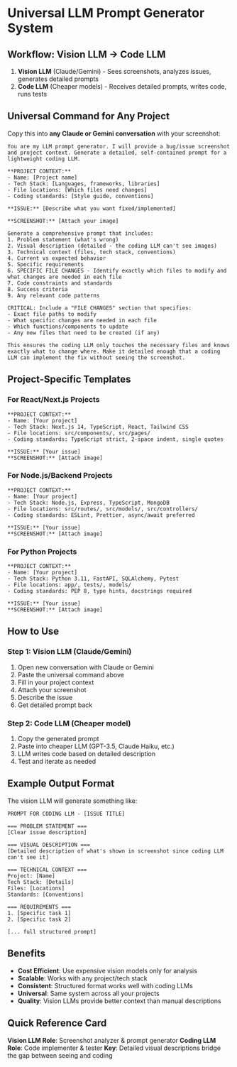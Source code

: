 # Universal LLM Prompt Generator System

## Workflow: Vision LLM → Code LLM
1. **Vision LLM** (Claude/Gemini) - Sees screenshots, analyzes issues, generates detailed prompts
2. **Code LLM** (Cheaper models) - Receives detailed prompts, writes code, runs tests

## Universal Command for Any Project

Copy this into **any Claude or Gemini conversation** with your screenshot:

```
You are my LLM prompt generator. I will provide a bug/issue screenshot and project context. Generate a detailed, self-contained prompt for a lightweight coding LLM.

**PROJECT CONTEXT:**
- Name: [Project name]
- Tech Stack: [Languages, frameworks, libraries]
- File locations: [Which files need changes]
- Coding standards: [Style guide, conventions]

**ISSUE:** [Describe what you want fixed/implemented]

**SCREENSHOT:** [Attach your image]

Generate a comprehensive prompt that includes:
1. Problem statement (what's wrong)
2. Visual description (detailed - the coding LLM can't see images)
3. Technical context (files, tech stack, conventions)
4. Current vs expected behavior
5. Specific requirements
6. SPECIFIC FILE CHANGES - Identify exactly which files to modify and what changes are needed in each file
7. Code constraints and standards
8. Success criteria
9. Any relevant code patterns

CRITICAL: Include a "FILE CHANGES" section that specifies:
- Exact file paths to modify
- What specific changes are needed in each file
- Which functions/components to update
- Any new files that need to be created (if any)

This ensures the coding LLM only touches the necessary files and knows exactly what to change where. Make it detailed enough that a coding LLM can implement the fix without seeing the screenshot.
```

## Project-Specific Templates

### For React/Next.js Projects
```
**PROJECT CONTEXT:**
- Name: [Your project]
- Tech Stack: Next.js 14, TypeScript, React, Tailwind CSS
- File locations: src/components/, src/pages/
- Coding standards: TypeScript strict, 2-space indent, single quotes

**ISSUE:** [Your issue]
**SCREENSHOT:** [Attach image]
```

### For Node.js/Backend Projects  
```
**PROJECT CONTEXT:**
- Name: [Your project]
- Tech Stack: Node.js, Express, TypeScript, MongoDB
- File locations: src/routes/, src/models/, src/controllers/
- Coding standards: ESLint, Prettier, async/await preferred

**ISSUE:** [Your issue]
**SCREENSHOT:** [Attach image]
```

### For Python Projects
```
**PROJECT CONTEXT:**
- Name: [Your project]  
- Tech Stack: Python 3.11, FastAPI, SQLAlchemy, Pytest
- File locations: app/, tests/, models/
- Coding standards: PEP 8, type hints, docstrings required

**ISSUE:** [Your issue]
**SCREENSHOT:** [Attach image]
```

## How to Use

### Step 1: Vision LLM (Claude/Gemini)
1. Open new conversation with Claude or Gemini
2. Paste the universal command above
3. Fill in your project context
4. Attach your screenshot
5. Describe the issue
6. Get detailed prompt back

### Step 2: Code LLM (Cheaper model)
1. Copy the generated prompt
2. Paste into cheaper LLM (GPT-3.5, Claude Haiku, etc.)
3. LLM writes code based on detailed description
4. Test and iterate as needed

## Example Output Format
The vision LLM will generate something like:
```
PROMPT FOR CODING LLM - [ISSUE TITLE]

=== PROBLEM STATEMENT ===
[Clear issue description]

=== VISUAL DESCRIPTION ===  
[Detailed description of what's shown in screenshot since coding LLM can't see it]

=== TECHNICAL CONTEXT ===
Project: [Name]
Tech Stack: [Details]
Files: [Locations]
Standards: [Conventions]

=== REQUIREMENTS ===
1. [Specific task 1]
2. [Specific task 2]

[... full structured prompt]
```

## Benefits
- **Cost Efficient**: Use expensive vision models only for analysis
- **Scalable**: Works with any project/tech stack
- **Consistent**: Structured format works well with coding LLMs  
- **Universal**: Same system across all your projects
- **Quality**: Vision LLMs provide better context than manual descriptions

## Quick Reference Card
**Vision LLM Role**: Screenshot analyzer & prompt generator
**Coding LLM Role**: Code implementer & tester
**Key**: Detailed visual descriptions bridge the gap between seeing and coding